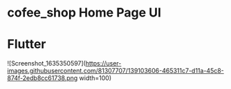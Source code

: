 # cofee_shop Home Page UI
# Flutter
![Screenshot_1635350597](https://user-images.githubusercontent.com/81307707/139103606-465311c7-d11a-45c8-874f-2edb8cc61738.png width=100)
